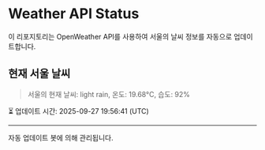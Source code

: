 
# Weather API Status

이 리포지토리는 OpenWeather API를 사용하여 서울의 날씨 정보를 자동으로 업데이트합니다.

## 현재 서울 날씨
> 서울의 현재 날씨: light rain, 온도: 19.68°C, 습도: 92%

⏳ 업데이트 시간: 2025-09-27 19:56:41 (UTC)

---
자동 업데이트 봇에 의해 관리됩니다.
